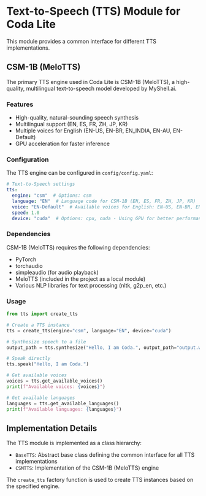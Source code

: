 # Text-to-Speech (TTS) Module for Coda Lite

This module provides a common interface for different TTS implementations.

## CSM-1B (MeloTTS)

The primary TTS engine used in Coda Lite is CSM-1B (MeloTTS), a high-quality, multilingual text-to-speech model developed by MyShell.ai.

### Features

- High-quality, natural-sounding speech synthesis
- Multilingual support (EN, ES, FR, ZH, JP, KR)
- Multiple voices for English (EN-US, EN-BR, EN_INDIA, EN-AU, EN-Default)
- GPU acceleration for faster inference

### Configuration

The TTS engine can be configured in `config/config.yaml`:

```yaml
# Text-to-Speech settings
tts:
  engine: "csm"  # Options: csm
  language: "EN"  # Language code for CSM-1B (EN, ES, FR, ZH, JP, KR)
  voice: "EN-Default"  # Available voices for English: EN-US, EN-BR, EN_INDIA, EN-AU, EN-Default
  speed: 1.0
  device: "cuda"  # Options: cpu, cuda - Using GPU for better performance
```

### Dependencies

CSM-1B (MeloTTS) requires the following dependencies:

- PyTorch
- torchaudio
- simpleaudio (for audio playback)
- MeloTTS (included in the project as a local module)
- Various NLP libraries for text processing (nltk, g2p_en, etc.)

### Usage

```python
from tts import create_tts

# Create a TTS instance
tts = create_tts(engine="csm", language="EN", device="cuda")

# Synthesize speech to a file
output_path = tts.synthesize("Hello, I am Coda.", output_path="output.wav")

# Speak directly
tts.speak("Hello, I am Coda.")

# Get available voices
voices = tts.get_available_voices()
print(f"Available voices: {voices}")

# Get available languages
languages = tts.get_available_languages()
print(f"Available languages: {languages}")
```

## Implementation Details

The TTS module is implemented as a class hierarchy:

- `BaseTTS`: Abstract base class defining the common interface for all TTS implementations
- `CSMTTS`: Implementation of the CSM-1B (MeloTTS) engine

The `create_tts` factory function is used to create TTS instances based on the specified engine.
